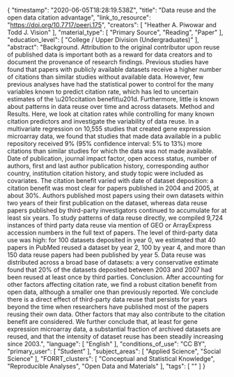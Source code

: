 {
    "timestamp": "2020-06-05T18:28:19.538Z",
    "title": "Data reuse and the open data citation advantage",
    "link_to_resource": "https://doi.org/10.7717/peerj.175",
    "creators": [
        "Heather A. Piwowar and Todd J. Vision"
    ],
    "material_type": [
        "Primary Source",
        "Reading",
        "Paper"
    ],
    "education_level": [
        "College / Upper Division (Undergraduates)"
    ],
    "abstract": "Background. Attribution to the original contributor upon reuse of published data is important both as a reward for data creators and to document the provenance of research findings. Previous studies have found that papers with publicly available datasets receive a higher number of citations than similar studies without available data. However, few previous analyses have had the statistical power to control for the many variables known to predict citation rate, which has led to uncertain estimates of the \u201ccitation benefit\u201d. Furthermore, little is known about patterns in data reuse over time and across datasets. Method and Results. Here, we look at citation rates while controlling for many known citation predictors and investigate the variability of data reuse. In a multivariate regression on 10,555 studies that created gene expression microarray data, we found that studies that made data available in a public repository received 9% (95% confidence interval: 5% to 13%) more citations than similar studies for which the data was not made available. Date of publication, journal impact factor, open access status, number of authors, first and last author publication history, corresponding author country, institution citation history, and study topic were included as covariates. The citation benefit varied with date of dataset deposition: a citation benefit was most clear for papers published in 2004 and 2005, at about 30%. Authors published most papers using their own datasets within two years of their first publication on the dataset, whereas data reuse papers published by third-party investigators continued to accumulate for at least six years. To study patterns of data reuse directly, we compiled 9,724 instances of third party data reuse via mention of GEO or ArrayExpress accession numbers in the full text of papers. The level of third-party data use was high: for 100 datasets deposited in year 0, we estimated that 40 papers in PubMed reused a dataset by year 2, 100 by year 4, and more than 150 data reuse papers had been published by year 5. Data reuse was distributed across a broad base of datasets: a very conservative estimate found that 20% of the datasets deposited between 2003 and 2007 had been reused at least once by third parties. Conclusion. After accounting for other factors affecting citation rate, we find a robust citation benefit from open data, although a smaller one than previously reported. We conclude there is a direct effect of third-party data reuse that persists for years beyond the time when researchers have published most of the papers reusing their own data. Other factors that may also contribute to the citation benefit are considered. We further conclude that, at least for gene expression microarray data, a substantial fraction of archived datasets are reused, and that the intensity of dataset reuse has been steadily increasing since 2003.",
    "language": [
        "English"
    ],
    "conditions_of_use": "CC BY",
    "primary_user": [
        "Student"
    ],
    "subject_areas": [
        "Applied Science",
        "Social Science"
    ],
    "FORRT_clusters": [
        "Conceptual and Statistical Knowledge",
        "Reproducible Analyses",
        "Open Data and Materials"
    ],
    "tags": [
        ""
    ]
}